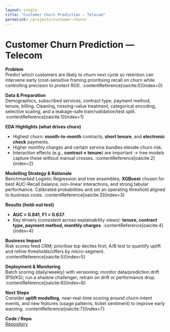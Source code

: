 ```yaml
---
layout: single
title: "Customer Churn Prediction — Telecom"
permalink: /projects/customer-churn/
---
```


# Customer Churn Prediction — Telecom

**Problem**  
Predict which customers are likely to churn next cycle so retention can intervene early (cost-sensitive framing prioritising recall on churn while controlling precision to protect ROI). :contentReference[oaicite:0]{index=0}

**Data & Preparation**  
Demographics, subscribed services, contract type, payment method, tenure, billing. Cleaning, missing-value treatment, categorical encoding, selective scaling, and a leakage-safe train/validation/test split. :contentReference[oaicite:1]{index=1}

**EDA Highlights (what drives churn)**  
- Highest churn: **month-to-month** contracts, **short tenure**, and **electronic check** payments.  
- Higher monthly charges and certain service bundles elevate churn risk.  
- Interaction effects (e.g., **contract × tenure**) are important → tree models capture these without manual crosses. :contentReference[oaicite:2]{index=2}

**Modelling Strategy & Rationale**  
Benchmarked Logistic Regression and tree ensembles; **XGBoost** chosen for best AUC–Recall balance, non-linear interactions, and strong tabular performance. Calibrated probabilities and set an operating threshold aligned to business costs. :contentReference[oaicite:3]{index=3}

**Results (hold-out test)**  
- **AUC = 0.841**, **F1 = 0.637**.  
- Key drivers (consistent across explainability views): **tenure, contract type, payment method, monthly charges**. :contentReference[oaicite:4]{index=4}

**Business Impact**  
Risk scores feed CRM; prioritise top deciles first; A/B test to quantify uplift and refine thresholds/offers by micro-segment. :contentReference[oaicite:5]{index=5}

**Deployment & Monitoring**  
Batch scoring (daily/weekly) with versioning; monitor data/prediction drift (PSI/KS); run a shadow challenger; retrain on drift or performance drop. :contentReference[oaicite:6]{index=6}

**Next Steps**  
Consider **uplift modelling**, near-real-time scoring around churn-intent events, and new features (usage patterns, ticket sentiment) to improve early warning. :contentReference[oaicite:7]{index=7}

**Code / Repo**  
[Repository](https://github.com/Amro6625/Customer-Churn-Project)
